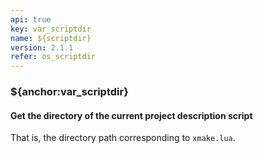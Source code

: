 ```yaml
---
api: true
key: var_scriptdir
name: ${scriptdir}
version: 2.1.1
refer: os_scriptdir
---
```


### ${anchor:var_scriptdir}

#### Get the directory of the current project description script

That is, the directory path corresponding to `xmake.lua`.

